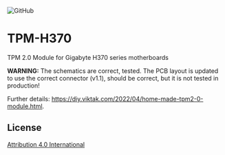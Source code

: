![GitHub](https://img.shields.io/github/license/viktak/TPM-H370)

# TPM-H370
TPM 2.0 Module for Gigabyte H370 series motherboards

**WARNING:**
The schematics are correct, tested.
The PCB layout is updated to use the correct connector (v1.1), should be correct, but it is not tested in production!

Further details: https://diy.viktak.com/2022/04/home-made-tpm2-0-module.html.

## License

[Attribution 4.0 International](https://creativecommons.org/licenses/by/4.0/)



